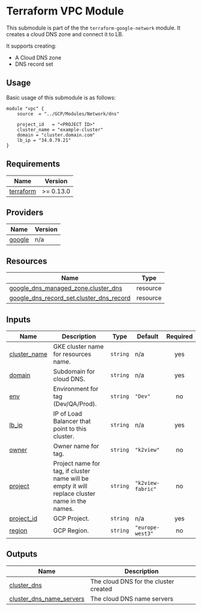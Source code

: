 # Terraform VPC Module

This submodule is part of the the `terraform-google-network` module. It creates a cloud DNS zone and connect it to LB.

It supports creating:

- A Cloud DNS zone
- DNS record set

## Usage

Basic usage of this submodule is as follows:

```hcl
module "vpc" {
    source  = "../GCP/Modules/Network/dns"
    
    project_id   = "<PROJECT ID>"
    cluster_name = "example-cluster"
    domain = "cluster.domain.com"
    lb_ip = "34.0.79.21"
}
```

<!-- BEGIN_TF_DOCS -->
## Requirements

| Name | Version |
|------|---------|
| <a name="requirement_terraform"></a> [terraform](#requirement\_terraform) | >= 0.13.0 |

## Providers

| Name | Version |
|------|---------|
| <a name="provider_google"></a> [google](#provider\_google) | n/a |

## Resources

| Name | Type |
|------|------|
| [google_dns_managed_zone.cluster_dns](https://registry.terraform.io/providers/hashicorp/google/latest/docs/resources/dns_managed_zone) | resource |
| [google_dns_record_set.cluster_dns_record](https://registry.terraform.io/providers/hashicorp/google/latest/docs/resources/dns_record_set) | resource |

## Inputs

| Name | Description | Type | Default | Required |
|------|-------------|------|---------|:--------:|
| <a name="input_cluster_name"></a> [cluster\_name](#input\_cluster\_name) | GKE cluster name for resources name. | `string` | n/a | yes |
| <a name="input_domain"></a> [domain](#input\_domain) | Subdomain for cloud DNS. | `string` | n/a | yes |
| <a name="input_env"></a> [env](#input\_env) | Environment for tag (Dev/QA/Prod). | `string` | `"Dev"` | no |
| <a name="input_lb_ip"></a> [lb\_ip](#input\_lb\_ip) | IP of Load Balancer that point to this cluster. | `string` | n/a | yes |
| <a name="input_owner"></a> [owner](#input\_owner) | Owner name for tag. | `string` | `"k2view"` | no |
| <a name="input_project"></a> [project](#input\_project) | Project name for tag, if cluster name will be empty it will replace cluster name in the names. | `string` | `"k2view-fabric"` | no |
| <a name="input_project_id"></a> [project\_id](#input\_project\_id) | GCP Project. | `string` | n/a | yes |
| <a name="input_region"></a> [region](#input\_region) | GCP Region. | `string` | `"europe-west3"` | no |

## Outputs

| Name | Description |
|------|-------------|
| <a name="output_cluster_dns"></a> [cluster\_dns](#output\_cluster\_dns) | The cloud DNS for the cluster created |
| <a name="output_cluster_dns_name_servers"></a> [cluster\_dns\_name\_servers](#output\_cluster\_dns\_name\_servers) | The cloud DNS name servers |
<!-- END_TF_DOCS -->